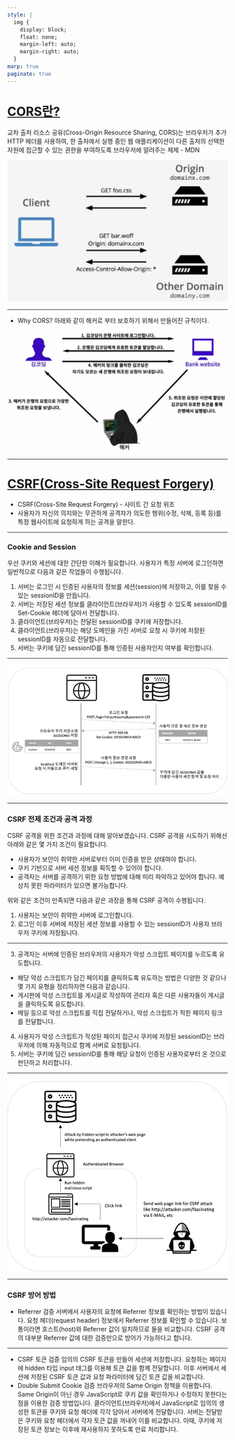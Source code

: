 ```yaml
---
style: |
  img {
    display: block;
    float: none;
    margin-left: auto;
    margin-right: auto;
  }
marp: true
paginate: true
---
```

# [CORS란?](https://velog.io/@gwanuuoo/CORS%EB%9E%80-%EB%AC%B4%EC%97%87%EC%9D%B8%EA%B0%80)
교차 출처 리소스 공유(Cross-Origin Resource Sharing, CORS)는 브라우저가 추가 HTTP 헤더를 사용하여, 한 출처에서 실행 중인 웹 애플리케이션이 다른 출처의 선택한 자원에 접근할 수 있는 권한을 부여하도록 브라우저에 알려주는 체제 - MDN

![w:600](./img/image-1.png)

---
- Why CORS?
아래와 같이 해커로 부터 보호하기 위해서 만들어진 규칙이다.

![w:800](./img/image-2.png)

---
# [CSRF(Cross-Site Request Forgery)](https://junhyunny.github.io/information/security/spring-boot/spring-security/cross-site-reqeust-forgery/)
- CSRF(Cross-Site Request Forgery) - 사이트 간 요청 위조
- 사용자가 자신의 의지와는 무관하게 공격자가 의도한 행위(수정, 삭제, 등록 등)를 특정 웹사이트에 요청하게 하는 공격을 말한다.

---
### Cookie and Session
우선 쿠키와 세션에 대한 간단한 이해가 필요합니다. 사용자가 특정 서버에 로그인하면 일반적으로 다음과 같은 작업들이 수행됩니다.

1. 서버는 로그인 시 인증된 사용자의 정보를 세션(session)에 저장하고, 이를 찾을 수 있는 sessionID을 만듭니다.
2. 서버는 저장된 세션 정보를 클라이언트(브라우저)가 사용할 수 있도록 sessionID를 Set-Cookie 헤더에 담아서 전달합니다.
3. 클라이언트(브라우저)는 전달된 sessionID를 쿠키에 저장합니다.
4. 클라이언트(브라우저)는 해당 도메인을 가진 서버로 요청 시 쿠키에 저장된 sessionID를 자동으로 전달합니다.
5. 서버는 쿠키에 담긴 sessionID를 통해 인증된 사용자인지 여부를 확인합니다.
---
![Alt text](./img/image21.png)

---
### CSRF 전제 조건과 공격 과정
CSRF 공격을 위한 조건과 과정에 대해 알아보겠습니다. CSRF 공격을 시도하기 위해선 아래와 같은 몇 가지 조건이 필요합니다.
- 사용자가 보안이 취약한 서버로부터 이미 인증을 받은 상태여야 합니다.
- 쿠키 기반으로 서버 세션 정보를 획득할 수 있어야 합니다.
- 공격자는 서버를 공격하기 위한 요청 방법에 대해 미리 파악하고 있어야 합니다. 예상치 못한 파라미터가 있으면 불가능합니다.

위와 같은 조건이 만족되면 다음과 같은 과정을 통해 CSRF 공격이 수행됩니다.

1. 사용자는 보안이 취약한 서버에 로그인합니다.
2. 로그인 이후 서버에 저장된 세션 정보를 사용할 수 있는 sessionID가 사용자 브라우저 쿠키에 저장됩니다.

---
3. 공격자는 서버에 인증된 브라우저의 사용자가 악성 스크립트 페이지를 누르도록 유도합니다.
  - 해당 악성 스크립트가 담긴 페이지를 클릭하도록 유도하는 방법은 다양한 것 같으나 몇 가지 유형을 정리하자면 다음과 같습니다.
  - 게시판에 악성 스크립트를 게시글로 작성하여 관리자 혹은 다른 사용자들이 게시글을 클릭하도록 유도합니다.
  - 메일 등으로 악성 스크립트를 직접 전달하거나, 악성 스크립트가 적힌 페이지 링크를 전달합니다.
4. 사용자가 악성 스크립트가 작성된 페이지 접근시 쿠키에 저장된 sessionID는 브라우저에 의해 자동적으로 함께 서버로 요청됩니다.
5. 서버는 쿠키에 담긴 sessionID를 통해 해당 요청이 인증된 사용자로부터 온 것으로 판단하고 처리합니다.

---
![w:800](./img/image22.png)

---
### CSRF 방어 방법
- Referrer 검증
서버에서 사용자의 요청에 Referrer 정보를 확인하는 방법이 있습니다. 요청 헤더(request header) 정보에서 Referrer 정보를 확인할 수 있습니다. 보통이라면 호스트(host)와 Referrer 값이 일치하므로 둘을 비교합니다. CSRF 공격의 대부분 Referrer 값에 대한 검증만으로 방어가 가능하다고 합니다.

---
- CSRF 토큰 검증
임의의 CSRF 토큰을 만들어 세션에 저장합니다. 요청하는 페이지에 hidden 타입 input 태그를 이용해 토큰 값을 함께 전달합니다. 이후 서버에서 세션에 저장된 CSRF 토큰 값과 요청 파라미터에 담긴 토큰 값을 비교합니다.
- Double Submit Cookie 검증
브라우저의 Same Origin 정책을 이용합니다. Same Origin이 아닌 경우 JavaScript로 쿠키 값을 확인하거나 수정하지 못한다는 점을 이용한 검증 방법입니다. 클라이언트(브라우저)에서 JavaScript로 임의의 생성한 토큰을 쿠키와 요청 헤더에 각각 담아서 서버에게 전달합니다. 서버는 전달받은 쿠키와 요청 헤더에서 각자 토큰 값을 꺼내어 이를 비교합니다. 이때, 쿠키에 저장된 토큰 정보는 이후에 재사용하지 못하도록 만료 처리합니다.






